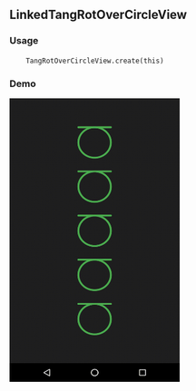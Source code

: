 ## LinkedTangRotOverCircleView

### Usage

```
    TangRotOverCircleView.create(this)
```

### Demo

<img src="https://github.com/Anwesh43/LinkedTangRotOverCircleView/blob/master/gifdemo/tangrotovercircleview.gif" width="300px" height="500px">